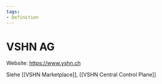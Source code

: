 ```yaml
---
tags:
- Definition
---
```

# VSHN AG

Website: <https://www.vshn.ch>

Siehe [[VSHN Marketplace]], [[VSHN Central Control Plane]]